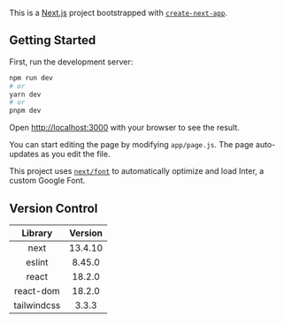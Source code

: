 This is a [Next.js](https://nextjs.org/) project bootstrapped with [`create-next-app`](https://github.com/vercel/next.js/tree/canary/packages/create-next-app).

## Getting Started

First, run the development server:

```bash
npm run dev
# or
yarn dev
# or
pnpm dev
```

Open [http://localhost:3000](http://localhost:3000) with your browser to see the result.

You can start editing the page by modifying `app/page.js`. The page auto-updates as you edit the file.

This project uses [`next/font`](https://nextjs.org/docs/basic-features/font-optimization) to automatically optimize and load Inter, a custom Google Font.

## Version Control

|   Library   | Version |
| :---------: | :-----: |
|    next     | 13.4.10 |
|   eslint    | 8.45.0  |
|    react    | 18.2.0  |
|  react-dom  | 18.2.0  |
| tailwindcss |  3.3.3  |

